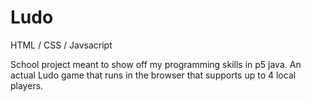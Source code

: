 # Ludo

HTML / CSS / Javsacript

School project meant to show off my programming skills in p5 java.
An actual Ludo game that runs in the browser that supports up to 4 local players.
